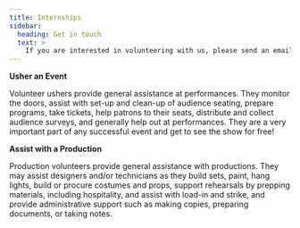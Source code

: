 ```yaml
---
title: Internships
sidebar:
  heading: Get in touch
  text: >
    If you are interested in volunteering with us, please send an email detailing your interest and availability to [michelle@goldenthread.org](mailto:michelle@goldenthread.org)
---
```


**Usher an Event**

Volunteer ushers provide general assistance at performances. They monitor the doors, assist with set-up and clean-up of audience seating, prepare programs, take tickets, help patrons to their seats, distribute and collect audience surveys, and generally help out at performances. They are a very important part of any successful event and get to see the show for free!



**Assist with a Production**

Production volunteers provide general assistance with productions. They may assist designers and/or technicians as they build sets, paint, hang lights, build or procure costumes and props, support rehearsals by prepping materials, including hospitality, and assist with load-in and strike, and provide administrative support such as making copies, preparing documents, or taking notes.
